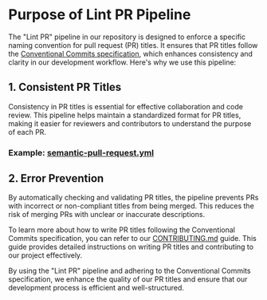 # Purpose of Lint PR Pipeline

The "Lint PR" pipeline in our repository is designed to enforce a specific naming convention for pull request (PR) titles. It ensures that PR titles follow the [Conventional Commits specification](https://www.conventionalcommits.org/en/v1.0.0/), which enhances consistency and clarity in our development workflow. Here's why we use this pipeline:

## 1. Consistent PR Titles

Consistency in PR titles is essential for effective collaboration and code review. This pipeline helps maintain a standardized format for PR titles, making it easier for reviewers and contributors to understand the purpose of each PR.

### Example: [semantic-pull-request.yml](https://github.com/aneoconsulting/ArmoniK/blob/main/.github/workflows/semantic-pull-request.yml)

## 2. Error Prevention

By automatically checking and validating PR titles, the pipeline prevents PRs with incorrect or non-compliant titles from being merged. This reduces the risk of merging PRs with unclear or inaccurate descriptions.



To learn more about how to write PR titles following the Conventional Commits specification, you can refer to our [CONTRIBUTING.md](https://github.com/aneoconsulting/ArmoniK.Infra/blob/main/CONTRIBUTING.md) guide. This guide provides detailed instructions on writing PR titles and contributing to our project effectively.

By using the "Lint PR" pipeline and adhering to the Conventional Commits specification, we enhance the quality of our PR titles and ensure that our development process is efficient and well-structured.

